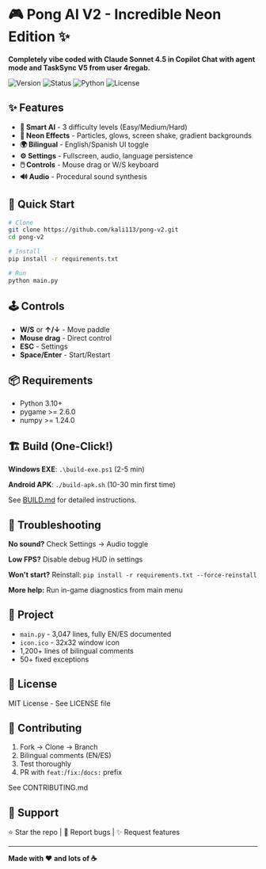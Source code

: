 # 🎮 Pong AI V2 - Incredible Neon Edition ✨

**Completely vibe coded with Claude Sonnet 4.5 in Copilot Chat with agent mode and TaskSync V5 from user 4regab.**

![Version](https://img.shields.io/badge/version-1.0.0--alpha-blue.svg)
![Status](https://img.shields.io/badge/status-alpha-yellow.svg)
![Python](https://img.shields.io/badge/python-3.10+-green.svg)
![License](https://img.shields.io/badge/license-MIT-orange.svg)

## ✨ Features

- **🤖 Smart AI** - 3 difficulty levels (Easy/Medium/Hard)
- **🎨 Neon Effects** - Particles, glows, screen shake, gradient backgrounds
- **🌍 Bilingual** - English/Spanish UI toggle
- **⚙️ Settings** - Fullscreen, audio, language persistence
- **🖱️ Controls** - Mouse drag or W/S keyboard
- **🔊 Audio** - Procedural sound synthesis

## 🚀 Quick Start

```bash
# Clone
git clone https://github.com/kali113/pong-v2.git
cd pong-v2

# Install
pip install -r requirements.txt

# Run
python main.py
```

## 🕹️ Controls

- **W/S** or **↑/↓** - Move paddle
- **Mouse drag** - Direct control
- **ESC** - Settings
- **Space/Enter** - Start/Restart

## 📦 Requirements

- Python 3.10+
- pygame >= 2.6.0
- numpy >= 1.24.0

## 🏗️ Build (One-Click!)

**Windows EXE**: `.\build-exe.ps1` (2-5 min)

**Android APK**: `./build-apk.sh` (10-30 min first time)

See [BUILD.md](BUILD.md) for detailed instructions.

## 🐛 Troubleshooting

**No sound?** Check Settings → Audio toggle

**Low FPS?** Disable debug HUD in settings

**Won't start?** Reinstall: `pip install -r requirements.txt --force-reinstall`

**More help:** Run in-game diagnostics from main menu

## 📁 Project

- `main.py` - 3,047 lines, fully EN/ES documented
- `icon.ico` - 32x32 window icon
- 1,200+ lines of bilingual comments
- 50+ fixed exceptions

## 📝 License

MIT License - See LICENSE file

## 🤝 Contributing

1. Fork → Clone → Branch
2. Bilingual comments (EN/ES)
3. Test thoroughly
4. PR with `feat:`/`fix:`/`docs:` prefix

See CONTRIBUTING.md

## 🌟 Support

⭐ Star the repo | 🐛 Report bugs | ✨ Request features

---

**Made with ❤️ and lots of ☕**
